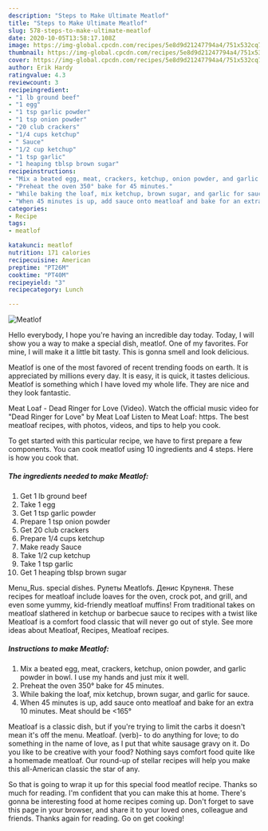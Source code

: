 ```yaml
---
description: "Steps to Make Ultimate Meatlof"
title: "Steps to Make Ultimate Meatlof"
slug: 578-steps-to-make-ultimate-meatlof
date: 2020-10-05T13:58:17.108Z
image: https://img-global.cpcdn.com/recipes/5e8d9d21247794a4/751x532cq70/meatlof-recipe-main-photo.jpg
thumbnail: https://img-global.cpcdn.com/recipes/5e8d9d21247794a4/751x532cq70/meatlof-recipe-main-photo.jpg
cover: https://img-global.cpcdn.com/recipes/5e8d9d21247794a4/751x532cq70/meatlof-recipe-main-photo.jpg
author: Erik Hardy
ratingvalue: 4.3
reviewcount: 3
recipeingredient:
- "1 lb ground beef"
- "1 egg"
- "1 tsp garlic powder"
- "1 tsp onion powder"
- "20 club crackers"
- "1/4 cups ketchup"
- " Sauce"
- "1/2 cup ketchup"
- "1 tsp garlic"
- "1 heaping tblsp brown sugar"
recipeinstructions:
- "Mix a beated egg, meat, crackers, ketchup, onion powder, and garlic powder in bowl. I use my hands and just mix it well."
- "Preheat the oven 350° bake for 45 minutes."
- "While baking the loaf, mix ketchup, brown sugar, and garlic for sauce."
- "When 45 minutes is up, add sauce onto meatloaf and bake for an extra 10 minutes. Meat should be &lt;165°"
categories:
- Recipe
tags:
- meatlof

katakunci: meatlof 
nutrition: 171 calories
recipecuisine: American
preptime: "PT26M"
cooktime: "PT40M"
recipeyield: "3"
recipecategory: Lunch

---
```



![Meatlof](https://img-global.cpcdn.com/recipes/5e8d9d21247794a4/751x532cq70/meatlof-recipe-main-photo.jpg)

Hello everybody, I hope you're having an incredible day today. Today, I will show you a way to make a special dish, meatlof. One of my favorites. For mine, I will make it a little bit tasty. This is gonna smell and look delicious.

Meatlof is one of the most favored of recent trending foods on earth. It is appreciated by millions every day. It is easy, it is quick, it tastes delicious. Meatlof is something which I have loved my whole life. They are nice and they look fantastic.

Meat Loaf - Dead Ringer for Love (Video). Watch the official music video for &#34;Dead Ringer for Love&#34; by Meat Loaf Listen to Meat Loaf: https. The best meatloaf recipes, with photos, videos, and tips to help you cook.


To get started with this particular recipe, we have to first prepare a few components. You can cook meatlof using 10 ingredients and 4 steps. Here is how you cook that.

<!--inarticleads1-->

##### The ingredients needed to make Meatlof:

1. Get 1 lb ground beef
1. Take 1 egg
1. Get 1 tsp garlic powder
1. Prepare 1 tsp onion powder
1. Get 20 club crackers
1. Prepare 1/4 cups ketchup
1. Make ready  Sauce
1. Take 1/2 cup ketchup
1. Take 1 tsp garlic
1. Get 1 heaping tblsp brown sugar


Menu_Rus. special dishes. Рулеты Meatlofs. Денис Крупеня. These recipes for meatloaf include loaves for the oven, crock pot, and grill, and even some yummy, kid-friendly meatloaf muffins! From traditional takes on meatloaf slathered in ketchup or barbecue sauce to recipes with a twist like Meatloaf is a comfort food classic that will never go out of style. See more ideas about Meatloaf, Recipes, Meatloaf recipes. 

<!--inarticleads2-->

##### Instructions to make Meatlof:

1. Mix a beated egg, meat, crackers, ketchup, onion powder, and garlic powder in bowl. I use my hands and just mix it well.
1. Preheat the oven 350° bake for 45 minutes.
1. While baking the loaf, mix ketchup, brown sugar, and garlic for sauce.
1. When 45 minutes is up, add sauce onto meatloaf and bake for an extra 10 minutes. Meat should be &lt;165°


Meatloaf is a classic dish, but if you&#39;re trying to limit the carbs it doesn&#39;t mean it&#39;s off the menu. Meatloaf. (verb)- to do anything for love; to do something in the name of love, as I put that white sausage gravy on it. Do you like to be creative with your food? Nothing says comfort food quite like a homemade meatloaf. Our round-up of stellar recipes will help you make this all-American classic the star of any. 

So that is going to wrap it up for this special food meatlof recipe. Thanks so much for reading. I'm confident that you can make this at home. There's gonna be interesting food at home recipes coming up. Don't forget to save this page in your browser, and share it to your loved ones, colleague and friends. Thanks again for reading. Go on get cooking!
